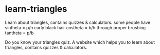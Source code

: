 # learn-triangles
Learn about triangles, contains quizzes &amp; calculators. some people have sintheta = p/h curly black hair costheta = b/h through proper brushing tantheta = p/b

Do you know your triangles quiz.
A website which helps you to learn about triangles, contains quizzes & calculators.
